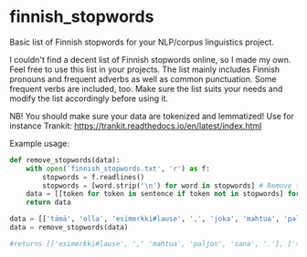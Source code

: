 # finnish_stopwords
Basic list of Finnish stopwords for your NLP/corpus linguistics project.

I couldn't find a decent list of Finnish stopwords online, so I made my own. Feel free to use this list in your projects.
The list mainly includes Finnish pronouns and frequent adverbs as well as common punctuation. Some frequent verbs are included, too.
Make sure the list suits your needs and modify the list accordingly before using it.


NB! You should make sure your data are tokenized and lemmatized! Use for instance Trankit: https://trankit.readthedocs.io/en/latest/index.html

Example usage:

```python
def remove_stopwords(data):
    with open('finnish_stopwords.txt', 'r') as f:
        stopwords = f.readlines()
        stopwords = [word.strip('\n') for word in stopwords] # Remove trailing newline character.
    data = [[token for token in sentence if token not in stopwords] for sentence in data]
    return data

data = [['tämä', 'olla', 'esimerkki#lause', ',', 'joka', 'mahtua', 'paljon', 'sana', '.'], ['tässä', 'olla', 'toinen', 'lause', '!']]
data = remove_stopwords(data)

#returns [['esimerkki#lause', ',' 'mahtua', 'paljon', 'sana', '.'], ['tässä', 'toinen', 'lause', '!']]
```
